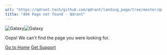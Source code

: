 ```yaml
---
url: "https://qdrant.tech/github.com/qdrant/landing_page/tree/master/qdrant-landing/content/documentation/beginner-tutorials/search-beginners.md"
title: "404 Page not found - Qdrant"
---
```


![Galaxy](https://qdrant.tech/img/404-galaxy.svg)![Galaxy](https://qdrant.tech/img/404-galaxy-mobile.svg)

Oops! We can't find the page you were looking for.

[Go to Home](https://qdrant.tech/) [Get Support](https://discord.gg/qdrant)